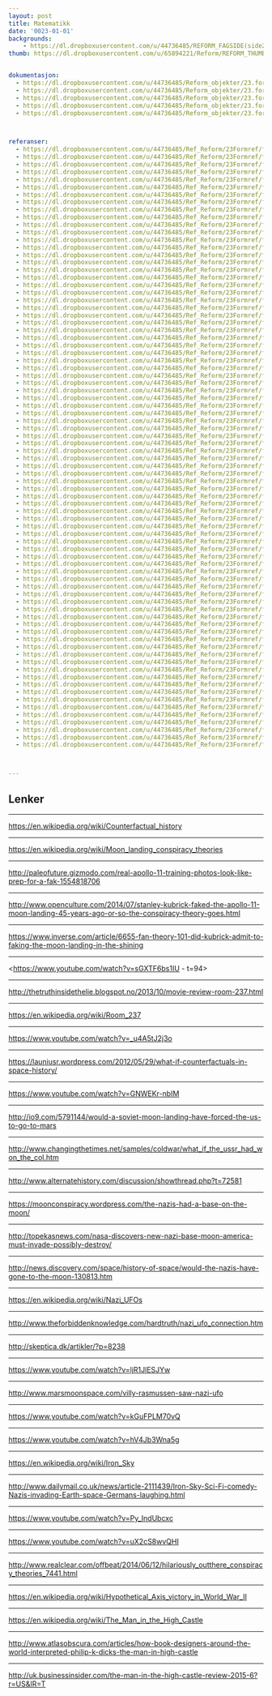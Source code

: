 ```yaml
---
layout: post
title: Matematikk
date: '0023-01-01'
backgrounds:
    - https://dl.dropboxusercontent.com/u/44736485/REFORM_FAGSIDE(side2)/23.Formgivning2m.jpg
thumb: https://dl.dropboxusercontent.com/u/65894221/Reform/REFORM_THUMBNAILS/23.Formgivning.jpg


dokumentasjon:
  - https://dl.dropboxusercontent.com/u/44736485/Reform_objekter/23.form1.jpg
  - https://dl.dropboxusercontent.com/u/44736485/Reform_objekter/23.form2.jpg
  - https://dl.dropboxusercontent.com/u/44736485/Reform_objekter/23.form3.jpg
  - https://dl.dropboxusercontent.com/u/44736485/Reform_objekter/23.form4.jpg
  - https://dl.dropboxusercontent.com/u/44736485/Reform_objekter/23.form5.jpg



referanser:
  - https://dl.dropboxusercontent.com/u/44736485/Ref_Reform/23Formref/formref01.jpg
  - https://dl.dropboxusercontent.com/u/44736485/Ref_Reform/23Formref/formref01b.jpg
  - https://dl.dropboxusercontent.com/u/44736485/Ref_Reform/23Formref/formref01c.jpg
  - https://dl.dropboxusercontent.com/u/44736485/Ref_Reform/23Formref/formref01d.jpg
  - https://dl.dropboxusercontent.com/u/44736485/Ref_Reform/23Formref/formref01e.jpg
  - https://dl.dropboxusercontent.com/u/44736485/Ref_Reform/23Formref/formref01f.jpg
  - https://dl.dropboxusercontent.com/u/44736485/Ref_Reform/23Formref/formref02.jpg
  - https://dl.dropboxusercontent.com/u/44736485/Ref_Reform/23Formref/formref02b.jpg
  - https://dl.dropboxusercontent.com/u/44736485/Ref_Reform/23Formref/formref03.jpg
  - https://dl.dropboxusercontent.com/u/44736485/Ref_Reform/23Formref/formref03a.jpg
  - https://dl.dropboxusercontent.com/u/44736485/Ref_Reform/23Formref/formref03b.jpg
  - https://dl.dropboxusercontent.com/u/44736485/Ref_Reform/23Formref/formref04.jpg
  - https://dl.dropboxusercontent.com/u/44736485/Ref_Reform/23Formref/formref05.jpg
  - https://dl.dropboxusercontent.com/u/44736485/Ref_Reform/23Formref/formref05b.jpg
  - https://dl.dropboxusercontent.com/u/44736485/Ref_Reform/23Formref/formref06.jpg
  - https://dl.dropboxusercontent.com/u/44736485/Ref_Reform/23Formref/formref06b.jpg
  - https://dl.dropboxusercontent.com/u/44736485/Ref_Reform/23Formref/formref07.jpg
  - https://dl.dropboxusercontent.com/u/44736485/Ref_Reform/23Formref/formref08.jpg
  - https://dl.dropboxusercontent.com/u/44736485/Ref_Reform/23Formref/formref09.jpg
  - https://dl.dropboxusercontent.com/u/44736485/Ref_Reform/23Formref/formref10.jpg
  - https://dl.dropboxusercontent.com/u/44736485/Ref_Reform/23Formref/formref10b.jpg
  - https://dl.dropboxusercontent.com/u/44736485/Ref_Reform/23Formref/formref10c.jpg
  - https://dl.dropboxusercontent.com/u/44736485/Ref_Reform/23Formref/formref11.jpg
  - https://dl.dropboxusercontent.com/u/44736485/Ref_Reform/23Formref/formref12.jpg
  - https://dl.dropboxusercontent.com/u/44736485/Ref_Reform/23Formref/formref13.jpg
  - https://dl.dropboxusercontent.com/u/44736485/Ref_Reform/23Formref/formref14.jpg
  - https://dl.dropboxusercontent.com/u/44736485/Ref_Reform/23Formref/formref15.jpg
  - https://dl.dropboxusercontent.com/u/44736485/Ref_Reform/23Formref/formref16.jpg
  - https://dl.dropboxusercontent.com/u/44736485/Ref_Reform/23Formref/formref16b.jpg
  - https://dl.dropboxusercontent.com/u/44736485/Ref_Reform/23Formref/formref17.jpg
  - https://dl.dropboxusercontent.com/u/44736485/Ref_Reform/23Formref/formref18.jpg
  - https://dl.dropboxusercontent.com/u/44736485/Ref_Reform/23Formref/formref19.jpg
  - https://dl.dropboxusercontent.com/u/44736485/Ref_Reform/23Formref/formref20.jpg
  - https://dl.dropboxusercontent.com/u/44736485/Ref_Reform/23Formref/formref20b.jpg
  - https://dl.dropboxusercontent.com/u/44736485/Ref_Reform/23Formref/formref20c.jpg
  - https://dl.dropboxusercontent.com/u/44736485/Ref_Reform/23Formref/formref21.jpg
  - https://dl.dropboxusercontent.com/u/44736485/Ref_Reform/23Formref/formref22.jpg
  - https://dl.dropboxusercontent.com/u/44736485/Ref_Reform/23Formref/formref23.jpg
  - https://dl.dropboxusercontent.com/u/44736485/Ref_Reform/23Formref/formref24a.jpg
  - https://dl.dropboxusercontent.com/u/44736485/Ref_Reform/23Formref/formref24b.jpg
  - https://dl.dropboxusercontent.com/u/44736485/Ref_Reform/23Formref/formref24ba.jpg
  - https://dl.dropboxusercontent.com/u/44736485/Ref_Reform/23Formref/formref24c.jpg
  - https://dl.dropboxusercontent.com/u/44736485/Ref_Reform/23Formref/formref25.jpg
  - https://dl.dropboxusercontent.com/u/44736485/Ref_Reform/23Formref/formref26.jpg
  - https://dl.dropboxusercontent.com/u/44736485/Ref_Reform/23Formref/formref27.jpg
  - https://dl.dropboxusercontent.com/u/44736485/Ref_Reform/23Formref/formref28.jpg
  - https://dl.dropboxusercontent.com/u/44736485/Ref_Reform/23Formref/formref29.jpg
  - https://dl.dropboxusercontent.com/u/44736485/Ref_Reform/23Formref/formref31.jpg
  - https://dl.dropboxusercontent.com/u/44736485/Ref_Reform/23Formref/formref32.jpg
  - https://dl.dropboxusercontent.com/u/44736485/Ref_Reform/23Formref/formref33.jpg
  - https://dl.dropboxusercontent.com/u/44736485/Ref_Reform/23Formref/formref34.jpg
  - https://dl.dropboxusercontent.com/u/44736485/Ref_Reform/23Formref/formref35.jpg
  - https://dl.dropboxusercontent.com/u/44736485/Ref_Reform/23Formref/formref35b.jpg
  - https://dl.dropboxusercontent.com/u/44736485/Ref_Reform/23Formref/formref36.jpg
  - https://dl.dropboxusercontent.com/u/44736485/Ref_Reform/23Formref/formref36b.jpg
  - https://dl.dropboxusercontent.com/u/44736485/Ref_Reform/23Formref/formref37.jpg
  - https://dl.dropboxusercontent.com/u/44736485/Ref_Reform/23Formref/formref37b.jpg
  - https://dl.dropboxusercontent.com/u/44736485/Ref_Reform/23Formref/formref38.jpg
  - https://dl.dropboxusercontent.com/u/44736485/Ref_Reform/23Formref/formref39.jpg
  - https://dl.dropboxusercontent.com/u/44736485/Ref_Reform/23Formref/formref40.jpg
  - https://dl.dropboxusercontent.com/u/44736485/Ref_Reform/23Formref/formref41.jpg
  - https://dl.dropboxusercontent.com/u/44736485/Ref_Reform/23Formref/formref42.jpg
  - https://dl.dropboxusercontent.com/u/44736485/Ref_Reform/23Formref/formref43.jpg
  - https://dl.dropboxusercontent.com/u/44736485/Ref_Reform/23Formref/formref44.jpg
  - https://dl.dropboxusercontent.com/u/44736485/Ref_Reform/23Formref/formref45.jpg
  - https://dl.dropboxusercontent.com/u/44736485/Ref_Reform/23Formref/formref45b.jpg
  - https://dl.dropboxusercontent.com/u/44736485/Ref_Reform/23Formref/formref46.jpg
  - https://dl.dropboxusercontent.com/u/44736485/Ref_Reform/23Formref/formref47.jpg
  - https://dl.dropboxusercontent.com/u/44736485/Ref_Reform/23Formref/formref48.jpg
  - https://dl.dropboxusercontent.com/u/44736485/Ref_Reform/23Formref/formref49.jpg
  - https://dl.dropboxusercontent.com/u/44736485/Ref_Reform/23Formref/formref50.jpg
  - https://dl.dropboxusercontent.com/u/44736485/Ref_Reform/23Formref/formref51.jpg
  - https://dl.dropboxusercontent.com/u/44736485/Ref_Reform/23Formref/formref52.jpg
  - https://dl.dropboxusercontent.com/u/44736485/Ref_Reform/23Formref/formref53.jpg
  - https://dl.dropboxusercontent.com/u/44736485/Ref_Reform/23Formref/formref54.jpg
  - https://dl.dropboxusercontent.com/u/44736485/Ref_Reform/23Formref/formref55.jpg
  - https://dl.dropboxusercontent.com/u/44736485/Ref_Reform/23Formref/formref56.jpg
  - https://dl.dropboxusercontent.com/u/44736485/Ref_Reform/23Formref/formref57.jpg
  - https://dl.dropboxusercontent.com/u/44736485/Ref_Reform/23Formref/formref58.jpg
  - https://dl.dropboxusercontent.com/u/44736485/Ref_Reform/23Formref/formref59.jpg



---
```


## Lenker<a id="lenker"></a>


* * *
<https://en.wikipedia.org/wiki/Counterfactual_history>

* * *
<https://en.wikipedia.org/wiki/Moon_landing_conspiracy_theories>

* * *
<http://paleofuture.gizmodo.com/real-apollo-11-training-photos-look-like-prep-for-a-fak-1554818706>

* * *
<http://www.openculture.com/2014/07/stanley-kubrick-faked-the-apollo-11-moon-landing-45-years-ago-or-so-the-conspiracy-theory-goes.html>

* * *
<https://www.inverse.com/article/6655-fan-theory-101-did-kubrick-admit-to-faking-the-moon-landing-in-the-shining>

* * *
<https://www.youtube.com/watch?v=sGXTF6bs1IU - t=94>

* * *
<http://thetruthinsidethelie.blogspot.no/2013/10/movie-review-room-237.html>

* * *
<https://en.wikipedia.org/wiki/Room_237>

* * *
<https://www.youtube.com/watch?v=_u4A5tJ2j3o>

* * *
<https://launiusr.wordpress.com/2012/05/29/what-if-counterfactuals-in-space-history/>

* * *
<https://www.youtube.com/watch?v=GNWEKr-nbIM>

* * *
<http://io9.com/5791144/would-a-soviet-moon-landing-have-forced-the-us-to-go-to-mars>

* * *
<http://www.changingthetimes.net/samples/coldwar/what_if_the_ussr_had_won_the_col.htm>

* * *
<http://www.alternatehistory.com/discussion/showthread.php?t=72581>

* * *
<https://moonconspiracy.wordpress.com/the-nazis-had-a-base-on-the-moon/>

* * *
<http://topekasnews.com/nasa-discovers-new-nazi-base-moon-america-must-invade-possibly-destroy/>

* * *
<http://news.discovery.com/space/history-of-space/would-the-nazis-have-gone-to-the-moon-130813.htm>

* * *
<https://en.wikipedia.org/wiki/Nazi_UFOs>

* * *
<http://www.theforbiddenknowledge.com/hardtruth/nazi_ufo_connection.htm>

* * *
<http://skeptica.dk/artikler/?p=8238>

* * *
<https://www.youtube.com/watch?v=ljR1JlESJYw>

* * *
<http://www.marsmoonspace.com/villy-rasmussen-saw-nazi-ufo>

* * *
<https://www.youtube.com/watch?v=kGuFPLM70vQ>

* * *
<https://www.youtube.com/watch?v=hV4Jb3Wna5g>

* * *
<https://en.wikipedia.org/wiki/Iron_Sky>

* * *
<http://www.dailymail.co.uk/news/article-2111439/Iron-Sky-Sci-Fi-comedy-Nazis-invading-Earth-space-Germans-laughing.html>

* * *
<https://www.youtube.com/watch?v=Py_IndUbcxc>

* * *
<https://www.youtube.com/watch?v=uX2cS8wvQHI>

* * *
<http://www.realclear.com/offbeat/2014/06/12/hilariously_outthere_conspiracy_theories_7441.html>

* * *
<https://en.wikipedia.org/wiki/Hypothetical_Axis_victory_in_World_War_II>

* * *
<https://en.wikipedia.org/wiki/The_Man_in_the_High_Castle>

* * *
<http://www.atlasobscura.com/articles/how-book-designers-around-the-world-interpreted-philip-k-dicks-the-man-in-high-castle>

* * *
<http://uk.businessinsider.com/the-man-in-the-high-castle-review-2015-6?r=US&IR=T>

